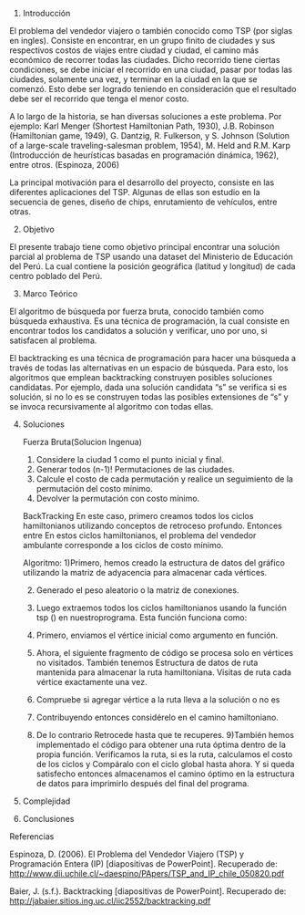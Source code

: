 1.	Introducción

El  problema del vendedor viajero o también conocido como TSP (por siglas en ingles). Consiste en encontrar, en un grupo finito de ciudades y sus respectivos costos de viajes entre ciudad y ciudad, el camino más económico de recorrer todas las ciudades. Dicho recorrido tiene ciertas condiciones, se debe iniciar el recorrido en una ciudad, pasar por todas las ciudades, solamente una vez, y terminar en la ciudad en la que se comenzó. Esto debe ser logrado teniendo en consideración que el resultado debe ser el recorrido que tenga el menor costo.

A lo largo de la historia, se han diversas soluciones a este problema. Por ejemplo: Karl Menger (Shortest Hamiltonian Path, 1930), J.B. Robinson 	(Hamiltonian game, 1949), G. Dantzig, R. Fulkerson, y S. Johnson 	(Solution of a large-scale traveling-salesman problem, 1954), M. Held 	and R.M. Karp (Introducción de heurísticas basadas en programación 	dinámica, 1962), entre otros. (Espinoza, 2006)

La principal motivación para el desarrollo del proyecto, consiste en las diferentes aplicaciones del TSP. Algunas de ellas son estudio en la secuencia de genes, diseño de chips, enrutamiento de vehículos, entre otras.

2.	Objetivo

El presente trabajo tiene como objetivo principal encontrar una solución parcial al problema de TSP usando una dataset del Ministerio de Educación del Perú. La cual contiene la posición geográfica (latitud y longitud) de cada centro poblado del Perú.

3.	Marco Teórico

El algoritmo de búsqueda por fuerza bruta, conocido también como búsqueda exhaustiva. Es una técnica de programación, la cual consiste en encontrar todos los candidatos a solución y verificar, uno por uno, si satisfacen al problema.

El backtracking es una técnica de programación para hacer una búsqueda a través de todas las alternativas en un espacio de búsqueda. Para esto, los algoritmos que emplean backtracking construyen posibles soluciones candidatas. Por ejemplo, dada una solución candidata “s” se verifica si es solución, si no lo es se construyen todas las posibles extensiones de “s” y se invoca recursivamente al algoritmo con todas ellas.

4.	Soluciones

	Fuerza Bruta(Solucion Ingenua)
	1) Considere la ciudad 1 como el punto inicial y final. 
	2) Generar todos (n-1)! Permutaciones de las ciudades. 
	3) Calcule el costo de cada permutación y realice un seguimiento de la    permutación del costo mínimo. 
	4) Devolver la permutación con costo mínimo.

	BackTracking
	En este caso, primero creamos todos los ciclos hamiltonianos utilizando conceptos de retroceso profundo. Entonces entre
	En estos ciclos hamiltonianos, el problema del vendedor ambulante corresponde a los ciclos de costo mínimo.
 
	Algoritmo:
	1)Primero, hemos creado la estructura de datos del gráfico utilizando la matriz de adyacencia para almacenar cada vértices.
	
	2)	Generado el peso aleatorio o la matriz de conexiones.
	
	3)	Luego extraemos todos los ciclos hamiltonianos usando la función tsp () en nuestroprograma. Esta función funciona como:
	4)	Primero, enviamos el vértice inicial como argumento en función.
	5)	Ahora, el siguiente fragmento de código se procesa solo en vértices no visitados. También tenemos Estructura de datos de 		ruta mantenida para almacenar la ruta hamiltoniana. Visitas de ruta cada vértice exactamente una vez.
	6)	Compruebe si agregar vértice a la ruta lleva a la solución o no es
	7)	Contribuyendo entonces considérelo en el camino hamiltoniano.
	8)	De lo contrario Retrocede hasta que te recuperes.
	9)También hemos implementado el código para obtener una ruta óptima dentro de la propia función.
	Verificamos la ruta, si es la ruta, calculamos el costo de los ciclos y
	Compáralo con el ciclo global hasta ahora. Y si queda satisfecho entonces almacenamos el camino óptimo en la estructura de datos         para imprimirlo después del final del programa.


5.	Complejidad

6.	Conclusiones


Referencias

Espinoza, D. (2006). El Problema del Vendedor Viajero (TSP) y Programación Entera (IP) [diapositivas de PowerPoint]. Recuperado de: http://www.dii.uchile.cl/~daespino/PApers/TSP_and_IP_chile_050820.pdf 

Baier, J. (s.f.). Backtracking [diapositivas de PowerPoint]. Recuperado de: http://jabaier.sitios.ing.uc.cl/iic2552/backtracking.pdf 
